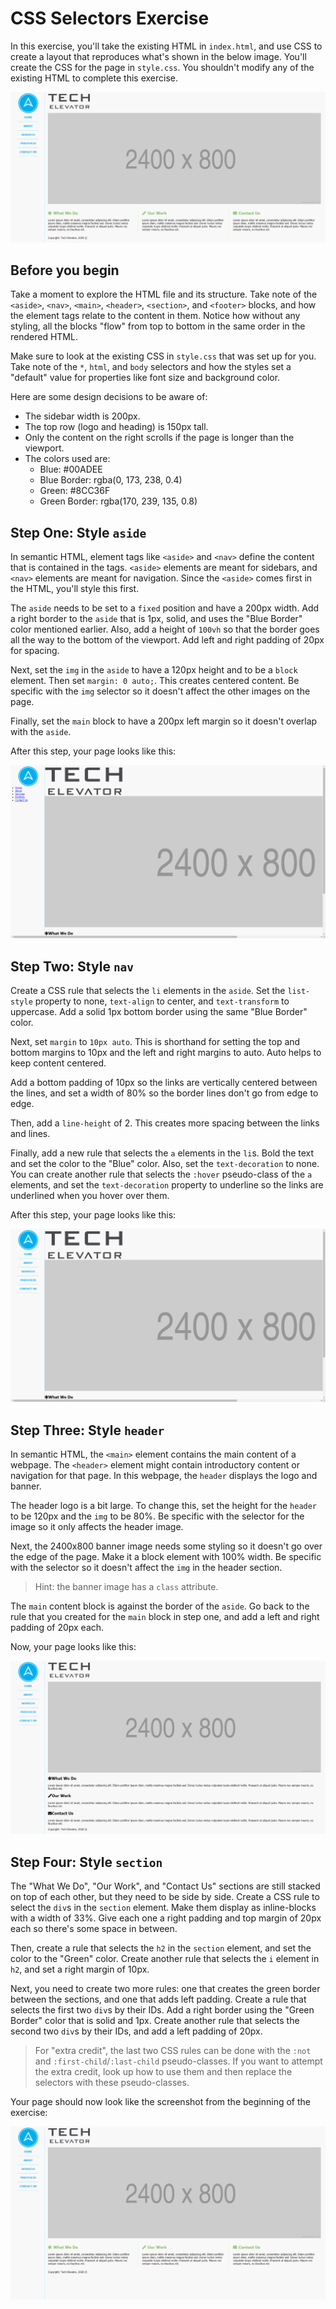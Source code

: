 # CSS Selectors Exercise

In this exercise, you'll take the existing HTML in `index.html`, and use CSS to create a layout that reproduces what's shown in the below image. You'll create the CSS for the page in `style.css`. You shouldn't modify any of the existing HTML to complete this exercise.

![Layout Image](./screenshots/layout.png)

## Before you begin

Take a moment to explore the HTML file and its structure. Take note of the `<aside>`, `<nav>`, `<main>`, `<header>`, `<section>`, and `<footer>` blocks, and how the element tags relate to the content in them. Notice how without any styling, all the blocks "flow" from top to bottom in the same order in the rendered HTML.

Make sure to look at the existing CSS in `style.css` that was set up for you. Take note of the `*`, `html`, and `body` selectors and how the styles set a "default" value for properties like font size and background color.

Here are some design decisions to be aware of:

* The sidebar width is 200px.
* The top row (logo and heading) is 150px tall.
* Only the content on the right scrolls if the page is longer than the viewport.
* The colors used are:
    - Blue: #00ADEE
    - Blue Border: rgba(0, 173, 238, 0.4)
    - Green: #8CC36F
    - Green Border: rgba(170, 239, 135, 0.8)

## Step One: Style `aside`

In semantic HTML, element tags like `<aside>` and `<nav>` define the content that is contained in the tags. `<aside>` elements are meant for sidebars, and `<nav>` elements are meant for navigation. Since the `<aside>` comes first in the HTML, you'll style this first.

The `aside` needs to be set to a `fixed` position and have a 200px width. Add a right border to the `aside` that is 1px, solid, and uses the "Blue Border" color mentioned earlier. Also, add a height of `100vh` so that the border goes all the way to the bottom of the viewport. Add left and right padding of 20px for spacing.

Next, set the `img` in the `aside` to have a 120px height and to be a `block` element. Then set `margin: 0 auto;`. This creates centered content. Be specific with the `img` selector so it doesn't affect the other images on the page.

Finally, set the `main` block to have a 200px left margin so it doesn't overlap with the `aside`.

After this step, your page looks like this:

![After Step 1](./screenshots/step1.png)

## Step Two: Style `nav`

Create a CSS rule that selects the `li` elements in the `aside`. Set the `list-style` property to none, `text-align` to center, and `text-transform` to uppercase. Add a solid 1px bottom border using the same "Blue Border" color.

Next, set `margin` to `10px auto`. This is shorthand for setting the top and bottom margins to 10px and the left and right margins to auto. Auto helps to keep content centered.

Add a bottom padding of 10px so the links are vertically centered between the lines, and set a width of 80% so the border lines don't go from edge to edge.

Then, add a `line-height` of 2. This creates more spacing between the links and lines.

Finally, add a new rule that selects the `a` elements in the `li`s. Bold the text and set the color to the "Blue" color. Also, set the `text-decoration` to none. You can create another rule that selects the `:hover` pseudo-class of the `a` elements, and set the `text-decoration` property to underline so the links are underlined when you hover over them.

After this step, your page looks like this:

![After Step 2](./screenshots/step2.png)

## Step Three: Style `header`

In semantic HTML, the `<main>` element contains the main content of a webpage. The `<header>` element might contain introductory content or navigation for that page. In this webpage, the `header` displays the logo and banner.

The header logo is a bit large. To change this, set the height for the `header` to be 120px and the `img` to be 80%. Be specific with the selector for the image so it only affects the header image.

Next, the 2400x800 banner image needs some styling so it doesn't go over the edge of the page. Make it a block element with 100% width. Be specific with the selector so it doesn't affect the `img` in the header section.

>Hint: the banner image has a `class` attribute.

The `main` content block is against the border of the `aside`. Go back to the rule that you created for the `main` block in step one, and add a left and right padding of 20px each.

Now, your page looks like this:

![After Step 3](./screenshots/step3.png)

## Step Four: Style `section`

The "What We Do", "Our Work", and "Contact Us" sections are still stacked on top of each other, but they need to be side by side. Create a CSS rule to select the `div`s in the `section` element. Make them display as inline-blocks with a width of 33%. Give each one a right padding and top margin of 20px each so there's some space in between.

Then, create a rule that selects the `h2` in the `section` element, and set the color to the "Green" color. Create another rule that selects the `i` element in `h2`, and set a right margin of 10px.

Next, you need to create two more rules: one that creates the green border between the sections, and one that adds left padding. Create a rule that selects the first two `div`s by their IDs. Add a right border using the "Green Border" color that is solid and 1px. Create another rule that selects the second two `div`s by their IDs, and add a left padding of 20px.

> For "extra credit", the last two CSS rules can be done with the `:not` and `:first-child`/`:last-child` pseudo-classes. If you want to attempt the extra credit, look up how to use them and then replace the selectors with these pseudo-classes.

Your page should now look like the screenshot from the beginning of the exercise:

![After Step 4](./screenshots/step4.png)